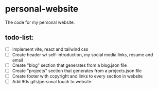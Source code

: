 # personal-website

The code for my personal website.

## todo-list:

- [ ] Implement vite, react and tailwind css
- [ ] Create header w/ self-introduction, my social media links, resume and email
- [ ] Create "blog" section that generates from a blog.json file
- [ ] Create "projects" section that generates from a projects.json file
- [ ] Create footer with copyright and links to every section in website
- [ ] Add 90s gifs/personal touch to website